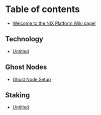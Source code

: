 # Table of contents

* [Welcome to the NIX Platform Wiki page!](README.md)

## Technology

* [Untitled](technology/untitled.md)

## Ghost Nodes

* [Ghost Node Setup](ghost-nodes/ghost-node-setup.md)

## Staking

* [Untitled](staking/untitled.md)

